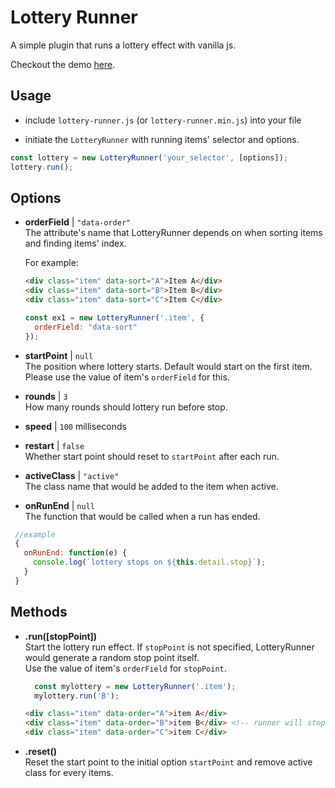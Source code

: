 # Lottery Runner

A simple plugin that runs a lottery effect with vanilla js.

Checkout the demo [here](https://tri613.github.io/lottery-runner/).

## Usage

- include `lottery-runner.js` (or `lottery-runner.min.js`) into your file

- initiate the `LotteryRunner` with running items' selector and options.

```js
const lottery = new LotteryRunner('your_selector', [options]);
lottery.run();
```

## Options

- **orderField** | `"data-order"`  
  The attribute's name that LotteryRunner depends on when sorting items and finding items' index.

  For example:
  ```html
  <div class="item" data-sort="A">Item A</div>
  <div class="item" data-sort="B">Item B</div>
  <div class="item" data-sort="C">Item C</div>
  ```
  ```js
  const ex1 = new LotteryRunner('.item', {
    orderField: "data-sort"
  });
  ```

- **startPoint** | `null`  
  The position where lottery starts.
  Default would start on the first item.  
  Please use the value of item's `orderField` for this.

- **rounds** | `3`  
  How many rounds should lottery run before stop.

- **speed** | `100` milliseconds

- **restart** | `false`  
  Whether start point should reset to `startPoint` after each run.

- **activeClass** | `"active"`  
  The class name that would be added to the item when active.

- **onRunEnd** | `null`  
  The function that would be called when a run has ended.
 ```js
  //example
  {
    onRunEnd: function(e) {
      console.log(`lottery stops on ${this.detail.stop}`);
    }
  }
 ```

 ## Methods

- **.run([stopPoint])**  
  Start the lottery run effect. If `stopPoint` is not specified,
  LotteryRunner would generate a random stop point itself.  
  Use the value of item's `orderField` for `stopPoint`.

  ```js
    const mylottery = new LotteryRunner('.item');
    mylottery.run('B');
  ```
  ```html
  <div class="item" data-order="A">item A</div>
  <div class="item" data-order="B">item B</div> <!-- runner will stop here -->
  <div class="item" data-order="C">item C</div>
  ```

- **.reset()**  
  Reset the start point to the initial option `startPoint` and remove active class for every items.
